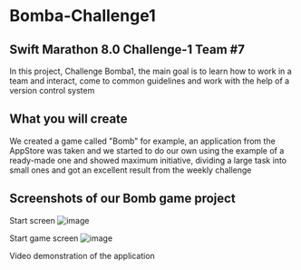 #  Bomba-Challenge1

## Swift Marathon 8.0 Challenge-1 Team #7
In this project, Challenge Bomba1, the main goal is to learn how to work in a team and interact, come to common guidelines and work with the help of a version control system

## What you will create
We created a game called "Bomb" for example, an application from the AppStore was taken and we started to do our own using the example of a ready-made one and showed maximum initiative, dividing a large task into small ones and got an excellent result from the weekly challenge

## Screenshots of our Bomb game project

Start screen
![image](https://github.com/DmitryLorents/Bomba-Challenge1/assets/47753945/a55da29c-5a08-48b3-81fb-b9243d814641)

Start game screen
![image](https://github.com/DmitryLorents/Bomba-Challenge1/assets/47753945/1b6d9c41-fed7-4135-965b-87c290bd91c1)

Video demonstration of the application
